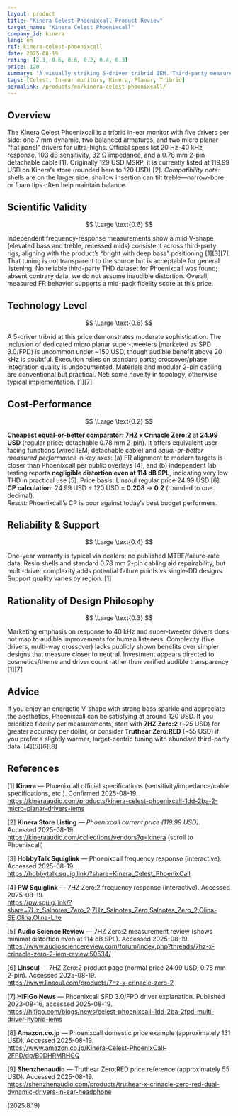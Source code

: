 ```yaml
---
layout: product
title: "Kinera Celest Phoenixcall Product Review"
target_name: "Kinera Celest Phoenixcall"
company_id: kinera
lang: en
ref: kinera-celest-phoenixcall
date: 2025-08-19
rating: [2.1, 0.6, 0.6, 0.2, 0.4, 0.3]
price: 120
summary: "A visually striking 5-driver tribrid IEM. Third-party measurements confirm a V-shaped tuning; real value depends on taste. Current US street price about 120 USD."
tags: [Celest, In-ear monitors, Kinera, Planar, Tribrid]
permalink: /products/en/kinera-celest-phoenixcall/
---
```

## Overview

The Kinera Celest Phoenixcall is a tribrid in-ear monitor with five drivers per side: one 7 mm dynamic, two balanced armatures, and two micro planar “flat panel” drivers for ultra-highs. Official specs list 20 Hz–40 kHz response, 103 dB sensitivity, 32 Ω impedance, and a 0.78 mm 2-pin detachable cable [1]. Originally 129 USD MSRP, it is currently listed at 119.99 USD on Kinera’s store (rounded here to 120 USD) [2]. *Compatibility note:* shells are on the larger side; shallow insertion can tilt treble—narrow-bore or foam tips often help maintain balance.

## Scientific Validity

$$ \Large \text{0.6} $$

Independent frequency-response measurements show a mild V-shape (elevated bass and treble, recessed mids) consistent across third-party rigs, aligning with the product’s “bright with deep bass” positioning [1][3][7]. That tuning is not transparent to the source but is acceptable for general listening. No reliable third-party THD dataset for Phoenixcall was found; absent contrary data, we do not assume inaudible distortion. Overall, measured FR behavior supports a mid-pack fidelity score at this price.

## Technology Level

$$ \Large \text{0.6} $$

A 5-driver tribrid at this price demonstrates moderate sophistication. The inclusion of dedicated micro planar super-tweeters (marketed as SPD 3.0/FPD) is uncommon under ~150 USD, though audible benefit above 20 kHz is doubtful. Execution relies on standard parts; crossover/phase integration quality is undocumented. Materials and modular 2-pin cabling are conventional but practical. Net: some novelty in topology, otherwise typical implementation. [1][7]

## Cost-Performance

$$ \Large \text{0.2} $$

**Cheapest equal-or-better comparator:** **7HZ x Crinacle Zero:2** at **24.99 USD** (regular price; detachable 0.78 mm 2-pin). It offers equivalent user-facing functions (wired IEM, detachable cable) and *equal-or-better measured performance* in key axes: (a) FR alignment to modern targets is closer than Phoenixcall per public overlays [4], and (b) independent lab testing reports **negligible distortion even at 114 dB SPL**, indicating very low THD in practical use [5]. Price basis: Linsoul regular price 24.99 USD [6]. **CP calculation:** 24.99 USD ÷ 120 USD = **0.208** → **0.2** (rounded to one decimal).  
*Result:* Phoenixcall’s CP is poor against today’s best budget performers.

## Reliability & Support

$$ \Large \text{0.4} $$

One-year warranty is typical via dealers; no published MTBF/failure-rate data. Resin shells and standard 0.78 mm 2-pin cabling aid repairability, but multi-driver complexity adds potential failure points vs single-DD designs. Support quality varies by region. [1]

## Rationality of Design Philosophy

$$ \Large \text{0.3} $$

Marketing emphasis on response to 40 kHz and super-tweeter drivers does not map to audible improvements for human listeners. Complexity (five drivers, multi-way crossover) lacks publicly shown benefits over simpler designs that measure closer to neutral. Investment appears directed to cosmetics/theme and driver count rather than verified audible transparency. [1][7]

## Advice

If you enjoy an energetic V-shape with strong bass sparkle and appreciate the aesthetics, Phoenixcall can be satisfying at around 120 USD. If you prioritize fidelity per measurements, start with **7HZ Zero:2** (~25 USD) for greater accuracy per dollar, or consider **Truthear Zero:RED** (~55 USD) if you prefer a slightly warmer, target-centric tuning with abundant third-party data. [4][5][6][8]

## References

[1] **Kinera** — Phoenixcall official specifications (sensitivity/impedance/cable specifications, etc.). Confirmed 2025-08-19.  
https://kineraaudio.com/products/kinera-celest-phoenixcall-1dd-2ba-2-micro-planar-drivers-iems

[2] **Kinera Store Listing** — *Phoenixcall current price (119.99 USD).* Accessed 2025-08-19.  
https://kineraaudio.com/collections/vendors?q=kinera (scroll to Phoenixcall)

[3] **HobbyTalk Squiglink** — Phoenixcall frequency response (interactive). Accessed 2025-08-19.  
https://hobbytalk.squig.link/?share=Kinera_Celest_PhoenixCall

[4] **PW Squiglink** — 7HZ Zero:2 frequency response (interactive). Accessed 2025-08-19.  
https://pw.squig.link/?share=7Hz_Salnotes_Zero_2,7Hz_Salnotes_Zero,Salnotes_Zero_2,Olina-SE,Olina,Olina-Lite

[5] **Audio Science Review** — 7HZ Zero:2 measurement review (shows minimal distortion even at 114 dB SPL). Accessed 2025-08-19.  
https://www.audiosciencereview.com/forum/index.php?threads/7hz-x-crinacle-zero-2-iem-review.50534/

[6] **Linsoul** — 7HZ Zero:2 product page (normal price 24.99 USD, 0.78 mm 2-pin). Accessed 2025-08-19.  
https://www.linsoul.com/products/7hz-x-crinacle-zero-2

[7] **HiFiGo News** — Phoenixcall SPD 3.0/FPD driver explanation. Published 2023-08-16, accessed 2025-08-19.  
https://hifigo.com/blogs/news/celest-phoenixcall-1dd-2ba-2fpd-multi-driver-hybrid-iems

[8] **Amazon.co.jp** — Phoenixcall domestic price example (approximately 131 USD). Accessed 2025-08-19.  
https://www.amazon.co.jp/Kinera-Celest-PhoenixCall-2FPD/dp/B0DHRMRHGQ

[9] **Shenzhenaudio** — Truthear Zero:RED price reference (approximately 55 USD). Accessed 2025-08-19.  
https://shenzhenaudio.com/products/truthear-x-crinacle-zero-red-dual-dynamic-drivers-in-ear-headphone

(2025.8.19)

